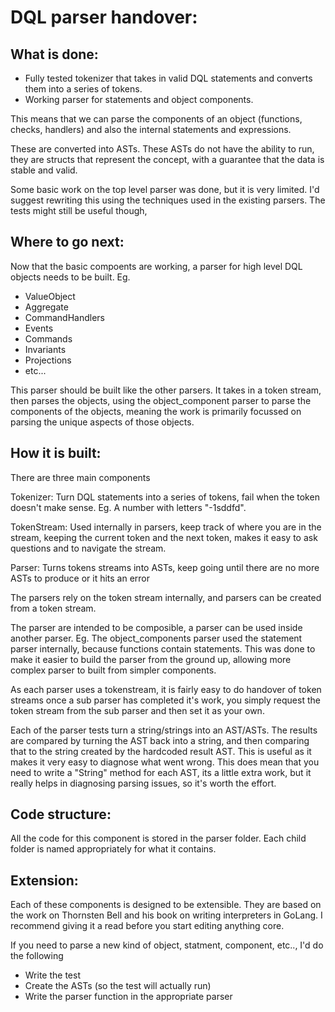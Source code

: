 # DQL parser handover:

## What is done:
- Fully tested tokenizer that takes in valid DQL statements and converts them into a series of tokens.
- Working parser for statements and object components.

This means that we can parse the components of an object (functions, checks, handlers) and also the internal statements and expressions.

These are converted into ASTs. These ASTs do not have the ability to run, they are structs that represent the concept, with a guarantee that the data is stable and valid.

Some basic work on the top level parser was done, but it is very limited. I'd suggest rewriting this using the techniques used in the existing parsers. The tests might still be useful though,

## Where to go next:
Now that the basic compoents are working, a parser for high level DQL objects needs to be built.
Eg.
- ValueObject
- Aggregate
- CommandHandlers
- Events
- Commands
- Invariants
- Projections
- etc...

This parser should be built like the other parsers. It takes in a token stream, then parses the objects, using the object_component parser to parse the components of the objects, meaning the work is primarily focussed on parsing the unique aspects of those objects.

## How it is built:
There are three main components

Tokenizer: Turn DQL statements into a series of tokens, fail when the token doesn't make sense. Eg. A number with letters "-1sddfd".

TokenStream: Used internally in parsers, keep track of where you are in the stream, keeping the current token and the next token, makes it easy to ask questions and to navigate the stream.

Parser: Turns tokens streams into ASTs, keep going until there are no more ASTs to produce or it hits an error

The parsers rely on the token stream internally, and parsers can be created from a token stream. 

The parser are intended to be composible, a parser can be used inside another parser. Eg. The object_components parser used the statement parser internally, because functions contain statements. This was done to make it easier to build the parser from the ground up, allowing more complex parser to built from simpler components.

As each parser uses a tokenstream, it is fairly easy to do handover of token streams once a sub parser has completed it's work, you simply request the token stream from the sub parser and then set it as your own.

Each of the parser tests turn a string/strings into an AST/ASTs. The results are compared by turning the AST back into a string, and then comparing that to the string created by the hardcoded result AST. This is useful as it makes it very easy to diagnose what went wrong. This does mean that you need to write a "String" method for each AST, its a little extra work, but it really helps in diagnosing parsing issues, so it's worth the effort.

## Code structure:
All the code for this component is stored in the parser folder. Each child folder is named appropriately for what it contains.

## Extension:
Each of these components is designed to be extensible. They are based on the work on Thornsten Bell and his book on writing interpreters in GoLang. I recommend giving it a read before you start editing anything core.

If you need to parse a new kind of object, statment, component, etc.., I'd do the following
- Write the test
- Create the ASTs (so the test will actually run)
- Write the parser function in the appropriate parser